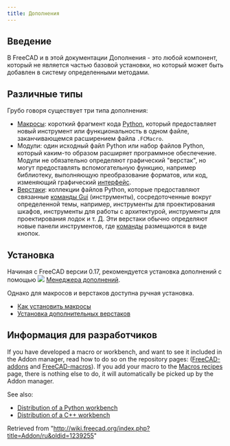 ```yaml
---
title: Дополнения
---
```

## Введение

В FreeCAD и в этой документации Дополнения - это любой компонент, который не является частью базовой установки, но который может быть добавлен в систему определенными методами.

## Различные типы

Грубо говоря существует три типа дополнения:

* [Макросы](/Macros/ru "Macros/ru"): короткий фрагмент кода [Python](/Python "Python"), который предоставляет новый инструмент или функциональность в одном файле, заканчивающемся расширением файла `.FCMacro`.
* Модули: один исходный файл Python или набор файлов Python, который каким-то образом расширяет программное обеспечение. Модули не обязательно определяют графический "верстак", но могут предоставлять вспомогательную функцию, например библиотеку, выполняющую преобразование форматов, или код, изменяющий графический [интерфейс](/Interface/ru "Interface/ru").
* [Верстаки](/External_workbenches/ru "External workbenches/ru"): коллекции файлов Python, которые предоставляют связанные [команды Gui](/Gui_Command/ru "Gui Command/ru") (инструменты), сосредоточенные вокруг определенной темы, например, инструменты для проектирования шкафов, инструменты для работы с архитектурой, инструменты для проектирования лодок и т. Д. Эти верстаки обычно определяют новые панели инструментов, где [команды](/Gui_Command/ru "Gui Command/ru") размещаются в виде кнопок.

## Установка

Начиная с FreeCAD версии 0.17, рекомендуется установка дополнений с помощью ![](/images/Std_AddonMgr.svg) [Менеджера дополнений](/Std_AddonMgr/ru "Std AddonMgr/ru").

Однако для макросов и верстаков доступна ручная установка.

* [Как установить макросы](/How_to_install_macros/ru "How to install macros/ru")
* [Установка дополнительных верстаков](/Installing_more_workbenches/ru "Installing more workbenches/ru")

## Информация для разработчиков

If you have developed a macro or workbench, and want to see it included in the Addon manager, read how to do so on the repository pages: ([FreeCAD-addons](https://github.com/FreeCAD/FreeCAD-addons/) and [FreeCAD-macros](https://github.com/FreeCAD/FreeCAD-macros/)). If you add your macro to the [Macros recipes](/Macros_recipes "Macros recipes") page, there is nothing else to do, it will automatically be picked up by the Addon manager.

See also:

* [Distribution of a Python workbench](/Workbench_creation#Distribution "Workbench creation")
* [Distribution of a C++ workbench](/Workbench_creation#Distribution_2 "Workbench creation")

Retrieved from "<http://wiki.freecad.org/index.php?title=Addon/ru&oldid=1239255>"